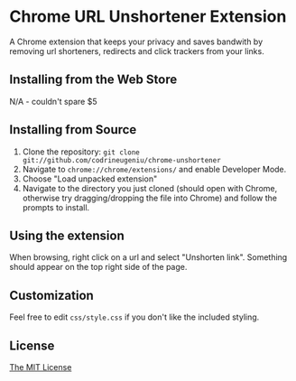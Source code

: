 # Chrome URL Unshortener Extension

A Chrome extension that keeps your privacy and saves bandwith by removing url shorteners, redirects and click trackers from
your links.

## Installing from the Web Store

N/A - couldn't spare $5

## Installing from Source

1.  Clone the repository: `git clone git://github.com/codrineugeniu/chrome-unshortener`
2.  Navigate to `chrome://chrome/extensions/` and enable Developer Mode.
3.  Choose "Load unpacked extension"
4.  Navigate to the directory you just cloned (should open with Chrome, otherwise try dragging/dropping the file into Chrome) and follow the prompts to install.

## Using the extension

When browsing, right click on a url and select "Unshorten link". 
Something should appear on the top right side of the page.

## Customization

Feel free to edit `css/style.css` if you don't like the included styling.

## License

[The MIT License](http://opensource.org/licenses/MIT)
